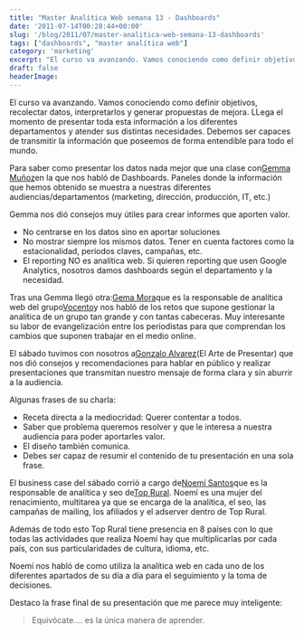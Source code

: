 ```yaml
---
title: "Master Analítica Web semana 13 - Dashboards"
date: '2011-07-14T00:28:44+00:00'
slug: '/blog/2011/07/master-analitica-web-semana-13-dashboards'
tags: ["dashboards", "master analítica web"]
category: 'marketing'
excerpt: "El curso va avanzando. Vamos conociendo como definir objetivos, recolectar datos, interpretarlos y generar propuestas de mejora. LLega el momento de presentar toda esta información a los diferentes dep..."
draft: false
headerImage:
---
```

El curso va avanzando. Vamos conociendo como definir objetivos, recolectar datos, interpretarlos y generar propuestas de mejora. LLega el momento de presentar toda esta información a los diferentes departamentos y atender sus distintas necesidades. Debemos ser capaces de transmitir la información que poseemos de forma entendible para todo el mundo.

Para saber como presentar los datos nada mejor que una clase con[Gemma Muñoz](http://kschool.com/analitica-web/profesores/gema-munoz/ "Sorprendida")en la que nos habló de Dashboards. Paneles donde la información que hemos obtenido se muestra a nuestras diferentes audiencias/departamentos (marketing, dirección, producción, IT, etc.)

Gemma nos dió consejos muy útiles para crear informes que aporten valor.

- No centrarse en los datos sino en aportar soluciones
- No mostrar siempre los mismos datos. Tener en cuenta factores como la estacionalidad, periodos claves, campañas, etc.
- El reporting NO es analítica web. Si quieren reporting que usen Google Analytics, nosotros damos dashboards según el departamento y la necesidad.

Tras una Gemma llegó otra:[Gema Mora](http://kschool.com/analitica-web/profesores/gema-mora/ "Gema mora - Vocento")que es la responsable de analítica web del grupo[Vocento](http://static.squarespace.com/static/5303797ae4b0c6ad9e43f072/5303ce80e4b0400995a883d6/5303cf35e4b0400995a88b0c/1392758581676/?format=original "Grupo Vocento")y nos habló de los retos que supone gestionar la analítica de un grupo tan grande y con tantas cabeceras. Muy interesante su labor de evangelización entre los periodistas para que comprendan los cambios que suponen trabajar en el medio online.

El sábado tuvimos con nosotros a[Gonzalo Alvarez](http://static.squarespace.com/static/5303797ae4b0c6ad9e43f072/5303ce80e4b0400995a883d6/5303cf35e4b0400995a88b0c/1392758581676/?format=original "El arte de presentar")(El Arte de Presentar) que nos dió consejos y recomendaciones para hablar en público y realizar presentaciones que transmitan nuestro mensaje de forma clara y sin aburrir a la audiencia.

Algunas frases de su charla:

- Receta directa a la mediocridad: Querer contentar a todos.
- Saber que problema queremos resolver y que le interesa a nuestra audiencia para poder aportarles valor.
- El diseño también comunica.
- Debes ser capaz de resumir el contenido de tu presentación en una sola frase.

El business case del sábado corrió a cargo de[Noemí Santos](http://kschool.com/analitica-web/profesores/noemi-santos/)que es la responsable de analítica y seo de[Top Rural](http://static.squarespace.com/static/5303797ae4b0c6ad9e43f072/5303ce80e4b0400995a883d6/5303cf35e4b0400995a88b0c/1392758581676/?format=original). Noemí es una mujer del renacimiento, multitarea ya que se encarga de la analítica, el seo, las campañas de mailing, los afiliados y el adserver dentro de Top Rural.

Además de todo esto Top Rural tiene presencia en 8 países con lo que todas las actividades que realiza Noemí hay que multiplicarlas por cada país, con sus particularidades de cultura, idioma, etc.

Noemí nos habló de como utiliza la analítica web en cada uno de los diferentes apartados de su día a día para el seguimiento y la toma de decisiones.

Destaco la frase final de su presentación que me parece muy inteligente:

> Equivócate.... es la única manera de aprender.
